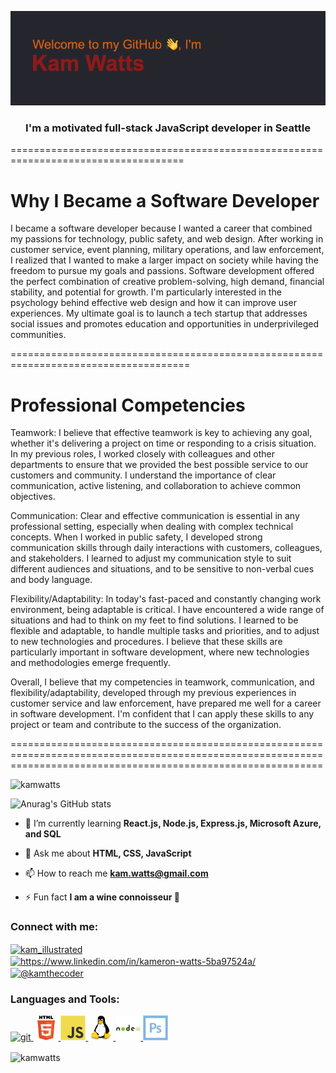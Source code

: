 <img src="./header.png"></img>
<h3 align="center">I'm a motivated full-stack JavaScript developer in Seattle</h3>
====================================================================================

# Why I Became a Software Developer

I became a software developer because I wanted a career that combined my passions for technology, public safety, and web design. After working in customer service, event planning, military operations, and law enforcement, I realized that I wanted to make a larger impact on society while having the freedom to pursue my goals and passions. Software development offered the perfect combination of creative problem-solving, high demand, financial stability, and potential for growth. I'm particularly interested in the psychology behind effective web design and how it can improve user experiences. My ultimate goal is to launch a tech startup that addresses social issues and promotes education and opportunities in underprivileged communities.

=====================================================================================

# Professional Competencies

Teamwork: I believe that effective teamwork is key to achieving any goal, whether it's delivering a project on time or responding to a crisis situation. In my previous roles, I worked closely with colleagues and other departments to ensure that we provided the best possible service to our customers and community. I understand the importance of clear communication, active listening, and collaboration to achieve common objectives.

Communication: Clear and effective communication is essential in any professional setting, especially when dealing with complex technical concepts. When I worked in public safety, I developed strong communication skills through daily interactions with customers, colleagues, and stakeholders. I learned to adjust my communication style to suit different audiences and situations, and to be sensitive to non-verbal cues and body language.

Flexibility/Adaptability: In today's fast-paced and constantly changing work environment, being adaptable is critical. I have encountered a wide range of situations and had to think on my feet to find solutions. I learned to be flexible and adaptable, to handle multiple tasks and priorities, and to adjust to new technologies and procedures. I believe that these skills are particularly important in software development, where new technologies and methodologies emerge frequently.

Overall, I believe that my competencies in teamwork, communication, and flexibility/adaptability, developed through my previous experiences in customer service and law enforcement, have prepared me well for a career in software development. I'm confident that I can apply these skills to any project or team and contribute to the success of the organization.

==================================================================================================================================================================

<p align="left"> <img src="https://komarev.com/ghpvc/?username=kamwatts&label=Profile%20views&color=0e75b6&style=flat" alt="kamwatts" /> </p>

![Anurag's GitHub stats](https://github-readme-stats.vercel.app/api?username=KamWatts&show_icons=true&theme=merko)

- 🌱 I’m currently learning **React.js, Node.js, Express.js, Microsoft Azure, and SQL**

- 💬 Ask me about **HTML, CSS, JavaScript**

- 📫 How to reach me **kam.watts@gmail.com**

- ⚡ Fun fact **I am a wine connoisseur 🍷**

<h3 align="left">Connect with me:</h3>
<p align="left">
<a href="https://twitter.com/kam_illustrated" target="blank"><img align="center" src="https://raw.githubusercontent.com/rahuldkjain/github-profile-readme-generator/master/src/images/icons/Social/twitter.svg" alt="kam_illustrated" height="30" width="40" /></a>
<a href="https://linkedin.com/in/https://www.linkedin.com/in/kameron-watts-5ba97524a/" target="blank"><img align="center" src="https://raw.githubusercontent.com/rahuldkjain/github-profile-readme-generator/master/src/images/icons/Social/linked-in-alt.svg" alt="https://www.linkedin.com/in/kameron-watts-5ba97524a/" height="30" width="40" /></a>
<a href="https://instagram.com/@kamthecoder" target="blank"><img align="center" src="https://raw.githubusercontent.com/rahuldkjain/github-profile-readme-generator/master/src/images/icons/Social/instagram.svg" alt="@kamthecoder" height="30" width="40" /></a>
</p>

<h3 align="left">Languages and Tools:</h3>
<p align="left"> <a href="https://git-scm.com/" target="_blank" rel="noreferrer"> <img src="https://www.vectorlogo.zone/logos/git-scm/git-scm-icon.svg" alt="git" width="40" height="40"/> </a> <a href="https://www.w3.org/html/" target="_blank" rel="noreferrer"> <img src="https://raw.githubusercontent.com/devicons/devicon/master/icons/html5/html5-original-wordmark.svg" alt="html5" width="40" height="40"/> </a> <a href="https://developer.mozilla.org/en-US/docs/Web/JavaScript" target="_blank" rel="noreferrer"> <img src="https://raw.githubusercontent.com/devicons/devicon/master/icons/javascript/javascript-original.svg" alt="javascript" width="40" height="40"/> </a> <a href="https://www.linux.org/" target="_blank" rel="noreferrer"> <img src="https://raw.githubusercontent.com/devicons/devicon/master/icons/linux/linux-original.svg" alt="linux" width="40" height="40"/> </a> <a href="https://nodejs.org" target="_blank" rel="noreferrer"> <img src="https://raw.githubusercontent.com/devicons/devicon/master/icons/nodejs/nodejs-original-wordmark.svg" alt="nodejs" width="40" height="40"/> </a> <a href="https://www.photoshop.com/en" target="_blank" rel="noreferrer"> <img src="https://raw.githubusercontent.com/devicons/devicon/master/icons/photoshop/photoshop-line.svg" alt="photoshop" width="40" height="40"/> </a> </p>


<p><img align="center" src="https://github-readme-streak-stats.herokuapp.com/?user=kamwatts&" alt="kamwatts" /></p>

